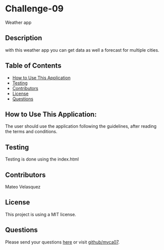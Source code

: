 # Challenge-09
Weather app
  
  ## Description
  with this weather app you can get data as well a forecast for multiple cities.

  
  ## Table of Contents
  * [How to Use This Application](#HowtoUseThisApplication)
  * [Testing](#testing) 
  * [Contributors](#contributors)
  * [License](#License)
  * [Questions](#questions)
  

  
  ## How to Use This Application:
  The user should use the application following the guidelines, after reading the terms and conditions.  
  
  ## Testing
  Testing is done using the index.html
  
  ## Contributors
  Mateo Velasquez

  ## License
  This project is using a MIT license.
  
  ## Questions
  Please send your questions [here](mailto:mvca07@gmail.com?subject=[GitHub]%20Dev%20Connect) or visit [github/mvca07](https://github.com/mvca07).
